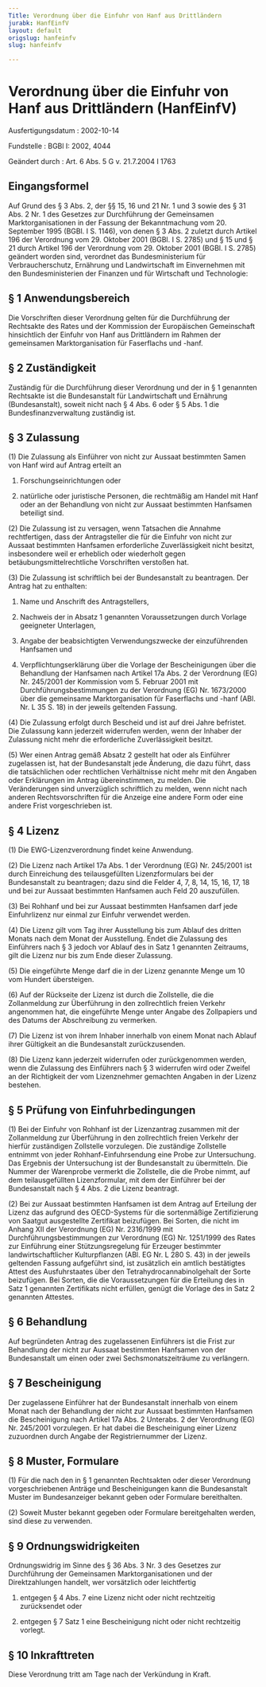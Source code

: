 ```yaml
---
Title: Verordnung über die Einfuhr von Hanf aus Drittländern
jurabk: HanfEinfV
layout: default
origslug: hanfeinfv
slug: hanfeinfv

---
```


# Verordnung über die Einfuhr von Hanf aus Drittländern (HanfEinfV)

Ausfertigungsdatum
:   2002-10-14

Fundstelle
:   BGBl I: 2002, 4044

Geändert durch
:   Art. 6 Abs. 5 G v. 21.7.2004 I 1763


## Eingangsformel

Auf Grund des § 3 Abs. 2, der §§ 15, 16 und 21 Nr. 1 und 3 sowie des §
31 Abs. 2 Nr. 1 des Gesetzes zur Durchführung der Gemeinsamen
Marktorganisationen in der Fassung der Bekanntmachung vom 20.
September 1995 (BGBl. I S. 1146), von denen § 3 Abs. 2 zuletzt durch
Artikel 196 der Verordnung vom 29. Oktober 2001 (BGBl. I S. 2785) und
§ 15 und § 21 durch Artikel 196 der Verordnung vom 29. Oktober 2001
(BGBl. I S. 2785) geändert worden sind, verordnet das
Bundesministerium für Verbraucherschutz, Ernährung und Landwirtschaft
im Einvernehmen mit den Bundesministerien der Finanzen und für
Wirtschaft und Technologie:


## § 1 Anwendungsbereich

Die Vorschriften dieser Verordnung gelten für die Durchführung der
Rechtsakte des Rates und der Kommission der Europäischen Gemeinschaft
hinsichtlich der Einfuhr von Hanf aus Drittländern im Rahmen der
gemeinsamen Marktorganisation für Faserflachs und -hanf.


## § 2 Zuständigkeit

Zuständig für die Durchführung dieser Verordnung und der in § 1
genannten Rechtsakte ist die Bundesanstalt für Landwirtschaft und
Ernährung (Bundesanstalt), soweit nicht nach § 4 Abs. 6 oder § 5 Abs.
1 die Bundesfinanzverwaltung zuständig ist.


## § 3 Zulassung

(1) Die Zulassung als Einführer von nicht zur Aussaat bestimmten Samen
von Hanf wird auf Antrag erteilt an

1.  Forschungseinrichtungen oder


2.  natürliche oder juristische Personen, die rechtmäßig am Handel mit
    Hanf oder an der Behandlung von nicht zur Aussaat bestimmten Hanfsamen
    beteiligt sind.




(2) Die Zulassung ist zu versagen, wenn Tatsachen die Annahme
rechtfertigen, dass der Antragsteller die für die Einfuhr von nicht
zur Aussaat bestimmten Hanfsamen erforderliche Zuverlässigkeit nicht
besitzt, insbesondere weil er erheblich oder wiederholt gegen
betäubungsmittelrechtliche Vorschriften verstoßen hat.

(3) Die Zulassung ist schriftlich bei der Bundesanstalt zu beantragen.
Der Antrag hat zu enthalten:

1.  Name und Anschrift des Antragstellers,


2.  Nachweis der in Absatz 1 genannten Voraussetzungen durch Vorlage
    geeigneter Unterlagen,


3.  Angabe der beabsichtigten Verwendungszwecke der einzuführenden
    Hanfsamen und


4.  Verpflichtungserklärung über die Vorlage der Bescheinigungen über die
    Behandlung der Hanfsamen nach Artikel 17a Abs. 2 der Verordnung (EG)
    Nr. 245/2001 der Kommission vom 5. Februar 2001 mit
    Durchführungsbestimmungen zu der Verordnung (EG) Nr. 1673/2000 über
    die gemeinsame Marktorganisation für Faserflachs und -hanf (ABl. Nr. L
    35 S. 18) in der jeweils geltenden Fassung.




(4) Die Zulassung erfolgt durch Bescheid und ist auf drei Jahre
befristet. Die Zulassung kann jederzeit widerrufen werden, wenn der
Inhaber der Zulassung nicht mehr die erforderliche Zuverlässigkeit
besitzt.

(5) Wer einen Antrag gemäß Absatz 2 gestellt hat oder als Einführer
zugelassen ist, hat der Bundesanstalt jede Änderung, die dazu führt,
dass die tatsächlichen oder rechtlichen Verhältnisse nicht mehr mit
den Angaben oder Erklärungen im Antrag übereinstimmen, zu melden. Die
Veränderungen sind unverzüglich schriftlich zu melden, wenn nicht nach
anderen Rechtsvorschriften für die Anzeige eine andere Form oder eine
andere Frist vorgeschrieben ist.


## § 4 Lizenz

(1) Die EWG-Lizenzverordnung findet keine Anwendung.

(2) Die Lizenz nach Artikel 17a Abs. 1 der Verordnung (EG) Nr.
245/2001 ist durch Einreichung des teilausgefüllten Lizenzformulars
bei der Bundesanstalt zu beantragen; dazu sind die Felder 4, 7, 8, 14,
15, 16, 17, 18 und bei zur Aussaat bestimmten Hanfsamen auch Feld 20
auszufüllen.

(3) Bei Rohhanf und bei zur Aussaat bestimmten Hanfsamen darf jede
Einfuhrlizenz nur einmal zur Einfuhr verwendet werden.

(4) Die Lizenz gilt vom Tag ihrer Ausstellung bis zum Ablauf des
dritten Monats nach dem Monat der Ausstellung. Endet die Zulassung des
Einführers nach § 3 jedoch vor Ablauf des in Satz 1 genannten
Zeitraums, gilt die Lizenz nur bis zum Ende dieser Zulassung.

(5) Die eingeführte Menge darf die in der Lizenz genannte Menge um 10
vom Hundert übersteigen.

(6) Auf der Rückseite der Lizenz ist durch die Zollstelle, die die
Zollanmeldung zur Überführung in den zollrechtlich freien Verkehr
angenommen hat, die eingeführte Menge unter Angabe des Zollpapiers und
des Datums der Abschreibung zu vermerken.

(7) Die Lizenz ist von ihrem Inhaber innerhalb von einem Monat nach
Ablauf ihrer Gültigkeit an die Bundesanstalt zurückzusenden.

(8) Die Lizenz kann jederzeit widerrufen oder zurückgenommen werden,
wenn die Zulassung des Einführers nach § 3 widerrufen wird oder
Zweifel an der Richtigkeit der vom Lizenznehmer gemachten Angaben in
der Lizenz bestehen.


## § 5 Prüfung von Einfuhrbedingungen

(1) Bei der Einfuhr von Rohhanf ist der Lizenzantrag zusammen mit der
Zollanmeldung zur Überführung in den zollrechtlich freien Verkehr der
hierfür zuständigen Zollstelle vorzulegen. Die zuständige Zollstelle
entnimmt von jeder Rohhanf-Einfuhrsendung eine Probe zur Untersuchung.
Das Ergebnis der Untersuchung ist der Bundesanstalt zu übermitteln.
Die Nummer der Warenprobe vermerkt die Zollstelle, die die Probe
nimmt, auf dem teilausgefüllten Lizenzformular, mit dem der Einführer
bei der Bundesanstalt nach § 4 Abs. 2 die Lizenz beantragt.

(2) Bei zur Aussaat bestimmten Hanfsamen ist dem Antrag auf Erteilung
der Lizenz das aufgrund des OECD-Systems für die sortenmäßige
Zertifizierung von Saatgut ausgestellte Zertifikat beizufügen. Bei
Sorten, die nicht im Anhang XII der Verordnung (EG) Nr. 2316/1999 mit
Durchführungsbestimmungen zur Verordnung (EG) Nr. 1251/1999 des Rates
zur Einführung einer Stützungsregelung für Erzeuger bestimmter
landwirtschaftlicher Kulturpflanzen (ABl. EG Nr. L 280 S. 43) in der
jeweils geltenden Fassung aufgeführt sind, ist zusätzlich ein amtlich
bestätigtes Attest des Ausfuhrstaates über den
Tetrahydrocannabinolgehalt der Sorte beizufügen. Bei Sorten, die die
Voraussetzungen für die Erteilung des in Satz 1 genannten Zertifikats
nicht erfüllen, genügt die Vorlage des in Satz 2 genannten Attestes.


## § 6 Behandlung

Auf begründeten Antrag des zugelassenen Einführers ist die Frist zur
Behandlung der nicht zur Aussaat bestimmten Hanfsamen von der
Bundesanstalt um einen oder zwei Sechsmonatszeiträume zu verlängern.


## § 7 Bescheinigung

Der zugelassene Einführer hat der Bundesanstalt innerhalb von einem
Monat nach der Behandlung der nicht zur Aussaat bestimmten Hanfsamen
die Bescheinigung nach Artikel 17a Abs. 2 Unterabs. 2 der Verordnung
(EG) Nr. 245/2001 vorzulegen. Er hat dabei die Bescheinigung einer
Lizenz zuzuordnen durch Angabe der Registriernummer der Lizenz.


## § 8 Muster, Formulare

(1) Für die nach den in § 1 genannten Rechtsakten oder dieser
Verordnung vorgeschriebenen Anträge und Bescheinigungen kann die
Bundesanstalt Muster im Bundesanzeiger bekannt geben oder Formulare
bereithalten.

(2) Soweit Muster bekannt gegeben oder Formulare bereitgehalten
werden, sind diese zu verwenden.


## § 9 Ordnungswidrigkeiten

Ordnungswidrig im Sinne des § 36 Abs. 3 Nr. 3 des Gesetzes zur
Durchführung der Gemeinsamen Marktorganisationen und der
Direktzahlungen handelt, wer vorsätzlich oder leichtfertig

1.  entgegen § 4 Abs. 7 eine Lizenz nicht oder nicht rechtzeitig
    zurücksendet oder


2.  entgegen § 7 Satz 1 eine Bescheinigung nicht oder nicht rechtzeitig
    vorlegt.





## § 10 Inkrafttreten

Diese Verordnung tritt am Tage nach der Verkündung in Kraft.


